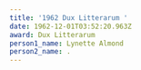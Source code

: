 ```yaml
---
title: '1962 Dux Litterarum '
date: 1962-12-01T03:52:20.963Z
award: Dux Litterarum
person1_name: Lynette Almond
person2_name: .
---
```


